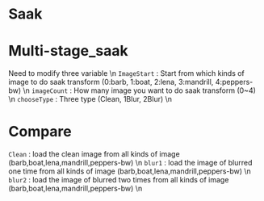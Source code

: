 # Saak
# Multi-stage_saak
Need to modify three variable \n
`ImageStart` : Start from which kinds of image to do saak transform (0:barb, 1:boat, 2:lena, 3:mandrill, 4:peppers-bw) \n
`imageCount` : How many image you want to do saak transform (0~4) \n
`chooseType` : Three type (Clean, 1Blur, 2Blur) \n

# Compare
`Clean` : load the clean image from all kinds of image (barb,boat,lena,mandrill,peppers-bw) \n
`blur1` : load the image of blurred one time from all kinds of image (barb,boat,lena,mandrill,peppers-bw) \n
`blur2` : load the image of blurred two times from all kinds of image (barb,boat,lena,mandrill,peppers-bw) \n
